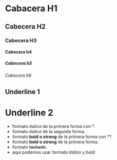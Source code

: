 # Cabacera H1

## Cabecera H2

### Cabecera H3

#### Cabecera h4

##### Cabecera h5

###### Cabecera h6

## Underline 1

# Underline 2

- formato _italica_ de la primera forma con \*.
- formato _italica_ de la segunda forma.
- formato **bold o strong** de la primera forma con \*\*.
- formato **bold o strong** de la primera forma.
- formato ~~tachado~~.
- aqui podemos usar formato _italico_ y _bold_
